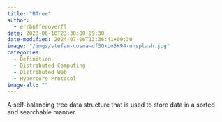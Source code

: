 ```yaml
---
title: "BTree"
author:
  - errbufferoverfl
date: 2023-06-10T23:30:00+09:30
date-modified: 2024-07-06T13:36:41+09:30
image: "/imgs/stefan-cosma-df3QkLo5K94-unsplash.jpg"
categories:
  - Definition
  - Distributed Computing
  - Distributed Web
  - Hypercore Protocol
image-alt: ""
---
```


A self-balancing tree data structure that is used to store data in a sorted and searchable manner.

